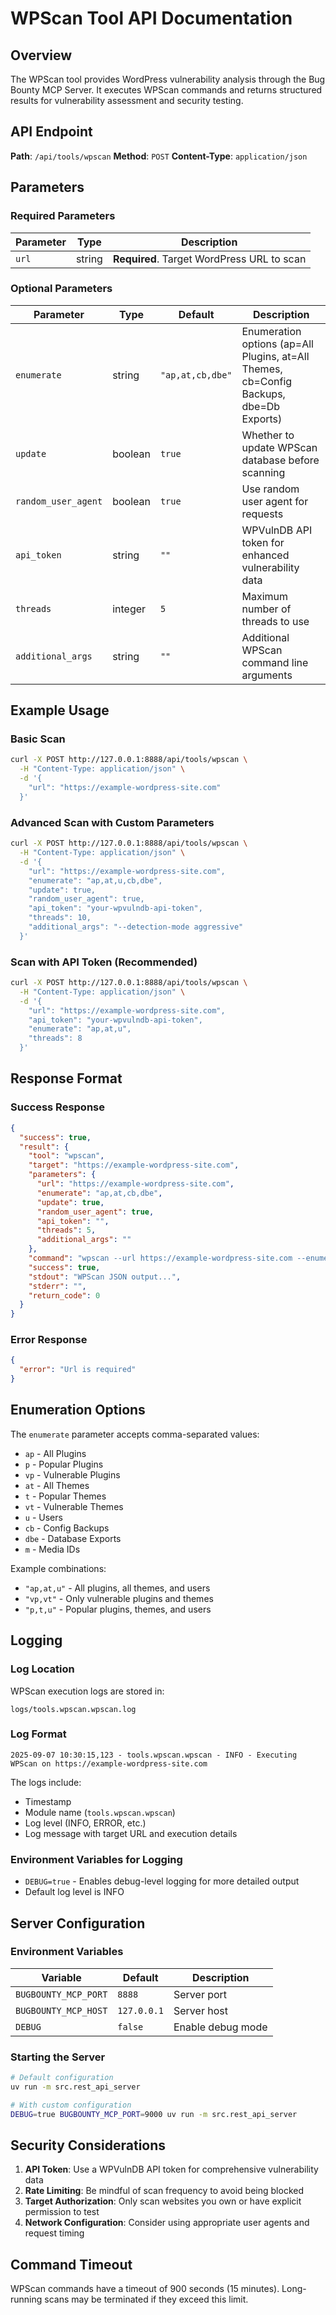 # WPScan Tool API Documentation

## Overview

The WPScan tool provides WordPress vulnerability analysis through the Bug Bounty MCP Server. It executes WPScan commands and returns structured results for vulnerability assessment and security testing.

## API Endpoint

**Path**: `/api/tools/wpscan`
**Method**: `POST`
**Content-Type**: `application/json`

## Parameters

### Required Parameters

| Parameter | Type | Description |
|-----------|------|-------------|
| `url` | string | **Required**. Target WordPress URL to scan |

### Optional Parameters

| Parameter | Type | Default | Description |
|-----------|------|---------|-------------|
| `enumerate` | string | `"ap,at,cb,dbe"` | Enumeration options (ap=All Plugins, at=All Themes, cb=Config Backups, dbe=Db Exports) |
| `update` | boolean | `true` | Whether to update WPScan database before scanning |
| `random_user_agent` | boolean | `true` | Use random user agent for requests |
| `api_token` | string | `""` | WPVulnDB API token for enhanced vulnerability data |
| `threads` | integer | `5` | Maximum number of threads to use |
| `additional_args` | string | `""` | Additional WPScan command line arguments |

## Example Usage

### Basic Scan

```bash
curl -X POST http://127.0.0.1:8888/api/tools/wpscan \
  -H "Content-Type: application/json" \
  -d '{
    "url": "https://example-wordpress-site.com"
  }'
```

### Advanced Scan with Custom Parameters

```bash
curl -X POST http://127.0.0.1:8888/api/tools/wpscan \
  -H "Content-Type: application/json" \
  -d '{
    "url": "https://example-wordpress-site.com",
    "enumerate": "ap,at,u,cb,dbe",
    "update": true,
    "random_user_agent": true,
    "api_token": "your-wpvulndb-api-token",
    "threads": 10,
    "additional_args": "--detection-mode aggressive"
  }'
```

### Scan with API Token (Recommended)

```bash
curl -X POST http://127.0.0.1:8888/api/tools/wpscan \
  -H "Content-Type: application/json" \
  -d '{
    "url": "https://example-wordpress-site.com",
    "api_token": "your-wpvulndb-api-token",
    "enumerate": "ap,at,u",
    "threads": 8
  }'
```

## Response Format

### Success Response

```json
{
  "success": true,
  "result": {
    "tool": "wpscan",
    "target": "https://example-wordpress-site.com",
    "parameters": {
      "url": "https://example-wordpress-site.com",
      "enumerate": "ap,at,cb,dbe",
      "update": true,
      "random_user_agent": true,
      "api_token": "",
      "threads": 5,
      "additional_args": ""
    },
    "command": "wpscan --url https://example-wordpress-site.com --enumerate ap,at,cb,dbe --update --random-user-agent --max-threads 5 --format json",
    "success": true,
    "stdout": "WPScan JSON output...",
    "stderr": "",
    "return_code": 0
  }
}
```

### Error Response

```json
{
  "error": "Url is required"
}
```

## Enumeration Options

The `enumerate` parameter accepts comma-separated values:

- `ap` - All Plugins
- `p` - Popular Plugins
- `vp` - Vulnerable Plugins
- `at` - All Themes
- `t` - Popular Themes
- `vt` - Vulnerable Themes
- `u` - Users
- `cb` - Config Backups
- `dbe` - Database Exports
- `m` - Media IDs

Example combinations:
- `"ap,at,u"` - All plugins, all themes, and users
- `"vp,vt"` - Only vulnerable plugins and themes
- `"p,t,u"` - Popular plugins, themes, and users

## Logging

### Log Location

WPScan execution logs are stored in:
```
logs/tools.wpscan.wpscan.log
```

### Log Format

```
2025-09-07 10:30:15,123 - tools.wpscan.wpscan - INFO - Executing WPScan on https://example-wordpress-site.com
```

The logs include:
- Timestamp
- Module name (`tools.wpscan.wpscan`)
- Log level (INFO, ERROR, etc.)
- Log message with target URL and execution details

### Environment Variables for Logging

- `DEBUG=true` - Enables debug-level logging for more detailed output
- Default log level is INFO

## Server Configuration

### Environment Variables

| Variable | Default | Description |
|----------|---------|-------------|
| `BUGBOUNTY_MCP_PORT` | `8888` | Server port |
| `BUGBOUNTY_MCP_HOST` | `127.0.0.1` | Server host |
| `DEBUG` | `false` | Enable debug mode |

### Starting the Server

```bash
# Default configuration
uv run -m src.rest_api_server

# With custom configuration
DEBUG=true BUGBOUNTY_MCP_PORT=9000 uv run -m src.rest_api_server
```

## Security Considerations

1. **API Token**: Use a WPVulnDB API token for comprehensive vulnerability data
2. **Rate Limiting**: Be mindful of scan frequency to avoid being blocked
3. **Target Authorization**: Only scan websites you own or have explicit permission to test
4. **Network Configuration**: Consider using appropriate user agents and request timing

## Command Timeout

WPScan commands have a timeout of 900 seconds (15 minutes). Long-running scans may be terminated if they exceed this limit.
